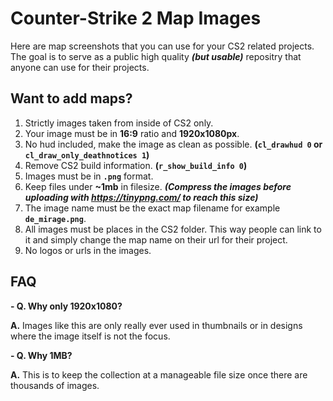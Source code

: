 # Counter-Strike 2 Map Images
Here are map screenshots that you can use for your CS2 related projects. The goal is to serve as a public high quality ***(but usable)*** repositry that anyone can use for their projects.

## Want to add maps?
1. Strictly images taken from inside of CS2 only.
2. Your image must be in **16:9** ratio and **1920x1080px**.
3. No hud included, make the image as clean as possible. **(`cl_drawhud 0` or `cl_draw_only_deathnotices 1`)**
4. Remove CS2 build information. **(`r_show_build_info 0`)**
5. Images must be in **`.png`** format.
6. Keep files under **~1mb** in filesize. ***(Compress the images before uploading with https://tinypng.com/ to reach this size)***
7. The image name must be the exact map filename for example **`de_mirage.png`**.
8. All images must be places in the CS2 folder. This way people can link to it and simply change the map name on their url for their project.
9. No logos or urls in the images.

## FAQ
**- Q. Why only 1920x1080?**

**A.** Images like this are only really ever used in thumbnails or in designs where the image itself is not the focus.

**- Q. Why 1MB?**

**A.** This is to keep the collection at a manageable file size once there are thousands of images.
